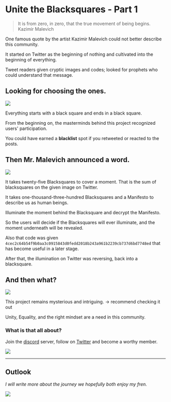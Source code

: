 # Unite the Blacksquares - Part 1

> It is from zero, in zero, that the true movement of being begins.
> Kazimir Malevich

One famous quote by the artist Kazimir Malevich could not better describe this community.

It started on Twitter as the beginning of nothing and cultivated into the beginning of everything.

Tweet readers given cryptic images and codes; looked for prophets who could understand that message.

## Looking for choosing the ones.

![](https://pbs.twimg.com/media/FJAiwl1WUAMapjZ?format=png&name=small)

Everything starts with a black square and ends in a black square.

From the beginning on, the masterminds behind this project recognized users' participation.

You could have earned a **blacklist** spot if you retweeted or reacted to the posts.

## Then Mr. Malevich announced a word.

![](https://pbs.twimg.com/media/FK7q9LzWUAEF2u8?format=jpg&name=900x900)

It takes twenty-five Blacksquares to cover a moment. That is the sum of blacksquares on the given image on Twitter.

It takes one-thousand-three-hundred Blacksquares and a Manifesto to describe us as human beings.

Illuminate the moment behind the Blacksquare and decrypt the Manifesto.

So the users will decide if the Blacksquares will ever illuminate, and the moment underneath will be revealed.

Also that code was given `4cec2c64b54f9b0aa3c0915843d0fedd2018b243a961b2239cb737d6bd7748ed` that has become useful in a later stage.

After that, the illumination on Twitter was reversing, back into a blacksquare.

## And then what?

![](https://pbs.twimg.com/media/FMOXsGbXwAs4G1M?format=jpg&name=small)

This project remains mysterious and intriguing. -> recommend checking it out

Unity, Equality, and the right mindset are a need in this community.

### What is that all about?

Join the [discord](https://discord.gg/fQV23J39) server, follow on [Twitter](https://twitter.com/blacksquare_art) and become a worthy member.

![](https://pbs.twimg.com/media/FLx9QnsVQAAjKks?format=png&name=900x900)

---

## Outlook

_I will write more about the journey we hopefully both enjoy my fren._

![](https://pbs.twimg.com/media/FMTdc46VQAA_9IB?format=jpg&name=900x900)
